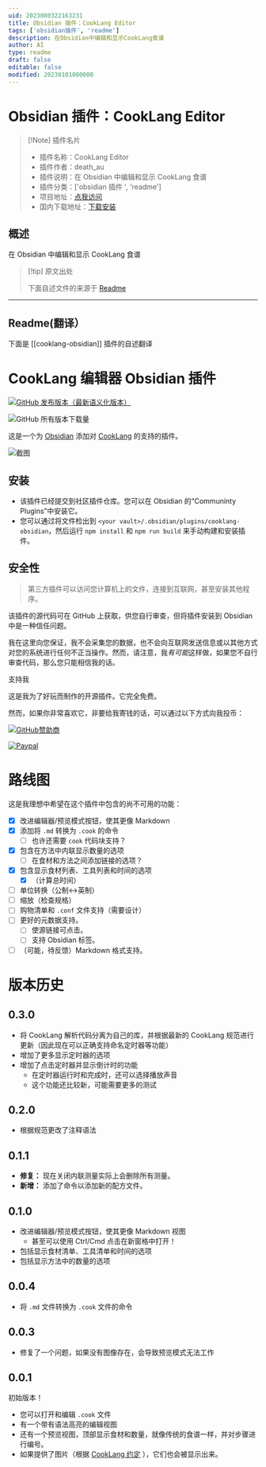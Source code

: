 ```yaml
---
uid: 2023080322163231
title: Obsidian 插件：CookLang Editor
tags: ['obsidian插件', 'readme']
description: 在Obsidian中编辑和显示CookLang食谱
author: AI
type: readme
draft: false
editable: false
modified: 20230101000000
---
```


# Obsidian 插件：CookLang Editor

> [!Note] 插件名片
> - 插件名称：CookLang Editor
> - 插件作者：death_au
> - 插件说明：在 Obsidian 中编辑和显示 CookLang 食谱
> - 插件分类：['obsidian 插件 ', 'readme']
> - 项目地址：[点我访问](https://github.com/deathau/cooklang-obsidian)
> - 国内下载地址：[下载安装](https://pkmer.cn/products/plugin/pluginMarket/?cooklang-obsidian)

## 概述

在 Obsidian 中编辑和显示 CookLang 食谱

> [!tip] 原文出处
>
>下面自述文件的来源于 [Readme](https://ghproxy.net/https://raw.githubusercontent.com/deathau/cooklang-obsidian/main/README.md)

---

## Readme(翻译）

下面是 [[cooklang-obsidian]] 插件的自述翻译

# CookLang 编辑器 Obsidian 插件

[![GitHub 发布版本（最新语义化版本）](https://img.shields.io/github/v/release/deathau/cooklang-obsidian?style=for-the-badge&sort=semver)](https://github.com/deathau/cooklang-obsidian/releases/latest)

![GitHub 所有版本下载量](https://img.shields.io/github/downloads/deathau/cooklang-obsidian/total?style=for-the-badge)

这是一个为 [Obsidian](https://obsidian.md) 添加对 [CookLang](https://cooklang.org) 的支持的插件。

![截图](https://github.com/deathau/cooklang-obsidian/raw/main/screenshot.png)

## 安装

- 该插件已经提交到社区插件仓库。您可以在 Obsidian 的“Communinty Plugins”中安装它。
- 您可以通过将文件检出到 `<your vault>/.obsidian/plugins/cooklang-obsidian`，然后运行 `npm install` 和 `npm run build` 来手动构建和安装插件。

## 安全性

> 第三方插件可以访问您计算机上的文件，连接到互联网，甚至安装其他程序。

该插件的源代码可在 GitHub 上获取，供您自行审查，但将插件安装到 Obsidian 中是一种信任问题。

我在这里向您保证，我不会采集您的数据，也不会向互联网发送信息或以其他方式对您的系统进行任何不正当操作。然而，请注意，我*有可能*这样做，如果您不自行审查代码，那么您只能相信我的话。

支持我

这是我为了好玩而制作的开源插件。它完全免费。

然而，如果你非常喜欢它，非要给我寄钱的话，可以通过以下方式向我投币：

[![GitHub赞助商](https://img.shields.io/github/sponsors/deathau?style=social)](https://github.com/sponsors/deathau)

[![Paypal](https://img.shields.io/badge/paypal-deathau-yellow?style=social&logo=paypal)](https://paypal.me/deathau)

# 路线图

这是我理想中希望在这个插件中包含的尚不可用的功能：

- [x] 改进编辑器/预览模式按钮，使其更像 Markdown
- [x] 添加将 `.md` 转换为 `.cook` 的命令
    - [ ] 也许还需要 `cook` 代码块支持？
- [x] 包含在方法中内联显示数量的选项
    - [ ] 在食材和方法之间添加链接的选项？
- [x] 包含显示食材列表、工具列表和时间的选项
    - [x] （计算总时间）
- [ ] 单位转换（公制<->英制）
- [ ] 缩放（检查规格）
- [ ] 购物清单和 `.conf` 文件支持（需要设计）
- [ ] 更好的元数据支持。
    - [ ] 使源链接可点击。
    - [ ] 支持 Obsidian 标签。
- [ ] （可能，待反馈）Markdown 格式支持。

# 版本历史

## 0.3.0

- 将 CookLang 解析代码分离为自己的库，并根据最新的 CookLang 规范进行更新（因此现在可以正确支持命名定时器等功能）
- 增加了更多显示定时器的选项
- 增加了点击定时器并显示倒计时的功能
    - 在定时器运行时和完成时，还可以选择播放声音
    - 这个功能还比较新，可能需要更多的测试

## 0.2.0

- 根据规范更改了注释语法

## 0.1.1

- **修复：** 现在关闭内联测量实际上会删除所有测量。
- **新增：** 添加了命令以添加新的配方文件。

## 0.1.0

- 改进编辑器/预览模式按钮，使其更像 Markdown 视图
    - 甚至可以使用 Ctrl/Cmd 点击在新窗格中打开！
- 包括显示食材清单、工具清单和时间的选项
- 包括显示方法中的数量的选项

## 0.0.4

- 将 `.md` 文件转换为 `.cook` 文件的命令

## 0.0.3

- 修复了一个问题，如果没有图像存在，会导致预览模式无法工作

## 0.0.1

初始版本！

- 您可以打开和编辑 `.cook` 文件
- 有一个带有语法高亮的编辑视图
- 还有一个预览视图，顶部显示食材和数量，就像传统的食谱一样，并对步骤进行编号。
- 如果提供了图片（根据 [CookLang 约定](https://cooklang.org/docs/spec/#adding-pictures) ），它们也会被显示出来。



